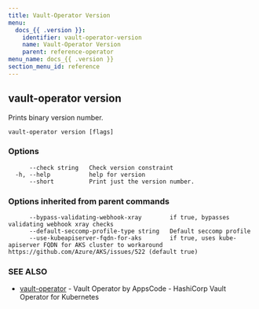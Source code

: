 ```yaml
---
title: Vault-Operator Version
menu:
  docs_{{ .version }}:
    identifier: vault-operator-version
    name: Vault-Operator Version
    parent: reference-operator
menu_name: docs_{{ .version }}
section_menu_id: reference
---
```

## vault-operator version

Prints binary version number.

```
vault-operator version [flags]
```

### Options

```
      --check string   Check version constraint
  -h, --help           help for version
      --short          Print just the version number.
```

### Options inherited from parent commands

```
      --bypass-validating-webhook-xray        if true, bypasses validating webhook xray checks
      --default-seccomp-profile-type string   Default seccomp profile
      --use-kubeapiserver-fqdn-for-aks        if true, uses kube-apiserver FQDN for AKS cluster to workaround https://github.com/Azure/AKS/issues/522 (default true)
```

### SEE ALSO

* [vault-operator](/docs/reference/operator/vault-operator.md)	 - Vault Operator by AppsCode - HashiCorp Vault Operator for Kubernetes


